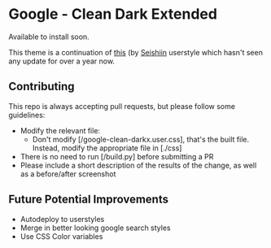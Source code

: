 # Google - Clean Dark Extended

Available to install soon.

This theme is a continuation of [this](https://userstyles.org/styles/144028/google-clean-dark)
(by [Seishiin](https://userstyles.org/users/352024) userstyle which hasn't seen any update for over a year now.


## Contributing

This repo is always accepting pull requests, but please follow some guidelines:
 - Modify the relevant file:
   - Don't modify [/google-clean-darkx.user.css], that's the built file. Instead, modify the appropriate file in [./css]
 - There is no need to run [/build.py] before submitting a PR
 - Please include a short description of the results of the change, as well as a before/after screenshot

## Future Potential Improvements
 - Autodeploy to userstyles
 - Merge in better looking google search styles
 - Use CSS Color variables
